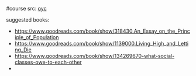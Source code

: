 #course 
src: [oyc](https://oyc.yale.edu/molecular-cellular-and-developmental-biology/mcdb-150) 

suggested books: 
- https://www.goodreads.com/book/show/318430.An_Essay_on_the_Principle_of_Population
- https://www.goodreads.com/book/show/1139000.Living_High_and_Letting_Die
- https://www.goodreads.com/book/show/134269670-what-social-classes-owe-to-each-other
- 